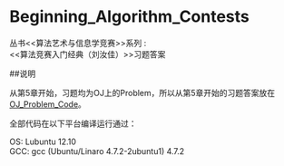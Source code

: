Beginning_Algorithm_Contests
=========================

丛书<<算法艺术与信息学竞赛>>系列 :  
<<算法竞赛入门经典（刘汝佳）>>习题答案

##说明

从第5章开始，习题均为OJ上的Problem，所以从第5章开始的习题答案放在[OJ_Problem_Code](https://github.com/xylsh/OJ_Problem_Code)。

全部代码在以下平台编译运行通过：

OS:   Lubuntu 12.10  
GCC:  gcc (Ubuntu/Linaro 4.7.2-2ubuntu1) 4.7.2
